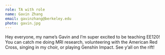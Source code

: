 ```yaml
---
role: TA with role
name: Gavin Zhang
email: gavinzhang@berkeley.edu
photo: gavin.jpg
---
```

Hey everyone, my name’s Gavin and I’m super excited to be teaching EE120! You can catch me doing MRI research, volunteering with the American Red Cross, singing in my choir, or playing Genshin Impact. See y’all on the rift!